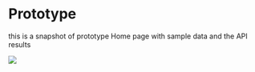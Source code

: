 # Prototype

this is a snapshot of prototype Home page with sample data and the API results

<img src="img/snapshot of prototype Home page with sample data and the API results.png">
